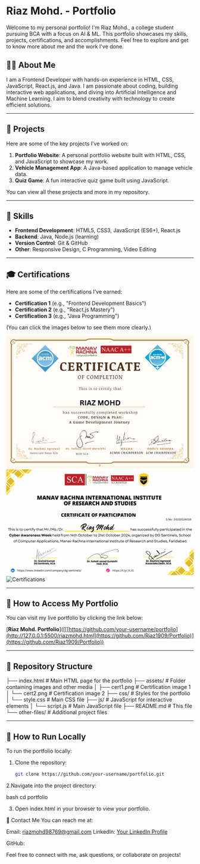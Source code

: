# Riaz Mohd. - Portfolio

Welcome to my personal portfolio! I'm Riaz Mohd., a college student pursuing BCA with a focus on AI & ML. This portfolio showcases my skills, projects, certifications, and accomplishments. Feel free to explore and get to know more about me and the work I've done.

## 👨‍💻 About Me

I am a Frontend Developer with hands-on experience in HTML, CSS, JavaScript, React.js, and Java. I am passionate about coding, building interactive web applications, and diving into Artificial Intelligence and Machine Learning. I aim to blend creativity with technology to create efficient solutions.

---

## 🌟 Projects

Here are some of the key projects I’ve worked on:

1. **Portfolio Website**: A personal portfolio website built with HTML, CSS, and JavaScript to showcase my work.
2. **Vehicle Management App**: A Java-based application to manage vehicle data.
3. **Quiz Game**: A fun interactive quiz game built using JavaScript.

You can view all these projects and more in my repository.

---

## 🔧 Skills

- **Frontend Development**: HTML5, CSS3, JavaScript (ES6+), React.js
- **Backend**: Java, Node.js (learning)
- **Version Control**: Git & GitHub
- **Other**: Responsive Design, C Programming, Video Editing

---

## 🎓 Certifications

Here are some of the certifications I’ve earned:

- **Certification 1** (e.g., "Frontend Development Basics")
- **Certification 2** (e.g., "React.js Mastery")
- **Certification 3** (e.g., "Java Programming")

(You can click the images below to see them more clearly.)

![Certifications](cert1.png)  
![Certifications](cert2.png)  
![Certifications](cert3.png)

---

## 🚀 How to Access My Portfolio

You can visit my live portfolio by clicking the link below:

[**Riaz Mohd. Portfolio**]([[[https://github.com/your-username/portfolio](http://127.0.0.1:5500/riazmohd.html](https://github.com/Riaz1909/Portfolio)](https://github.com/Riaz1909/Portfolio))

---

## 📂 Repository Structure

├── index.html # Main HTML page for the portfolio
├── assets/ # Folder containing images and other media
│ ├── cert1.png # Certification image 1
│ └── cert2.png # Certification image 2
├── css/ # Styles for the portfolio
│ └── style.css # Main CSS file
├── js/ # JavaScript for interactive elements
│ └── script.js # Main JavaScript file
├── README.md # This file
└── other-files/ # Additional project files

---

## 📍 How to Run Locally

To run the portfolio locally:

1. Clone the repository:
   ```bash
   git clone https://github.com/your-username/portfolio.git
2.Navigate into the project directory:

bash
cd portfolio

3. Open index.html in your browser to view your portfolio.

💬 Contact Me
You can reach me at:

Email: riazmohd98769@gmail.com
LinkedIn: [Your LinkedIn Profile](https://www.linkedin.com/in/riaz-mohd-71844b355/)

GitHub: 


Feel free to connect with me, ask questions, or collaborate on projects!
